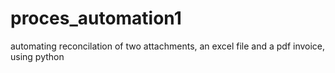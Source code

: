 # proces_automation1
automating reconcilation of two attachments, an excel file and a pdf invoice, using python
